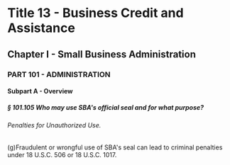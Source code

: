 
# Title 13 - Business Credit and Assistance
## Chapter I - Small Business Administration
### PART 101 - ADMINISTRATION
#### Subpart A - Overview
##### § 101.105 Who may use SBA's official seal and for what purpose?
###### Penalties for Unauthorized Use.

(g)Fraudulent or wrongful use of SBA's seal can lead to criminal penalties under 18 U.S.C. 506 or 18 U.S.C. 1017.
